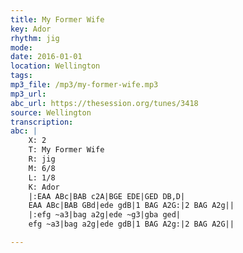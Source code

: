 ```yaml
---
title: My Former Wife
key: Ador
rhythm: jig
mode: 
date: 2016-01-01
location: Wellington
tags:
mp3_file: /mp3/my-former-wife.mp3
mp3_url: 
abc_url: https://thesession.org/tunes/3418
source: Wellington
transcription: 
abc: |
    X: 2
    T: My Former Wife
    R: jig
    M: 6/8
    L: 1/8
    K: Ador
    |:EAA ABc|BAB c2A|BGE EDE|GED DB,D|
    EAA ABc|BAB GBd|ede gdB|1 BAG A2G:|2 BAG A2g||
    |:efg ~a3|bag a2g|ede ~g3|gba ged|
    efg ~a3|bag a2g|ede gdB|1 BAG A2g:|2 BAG A2G||

---
```

